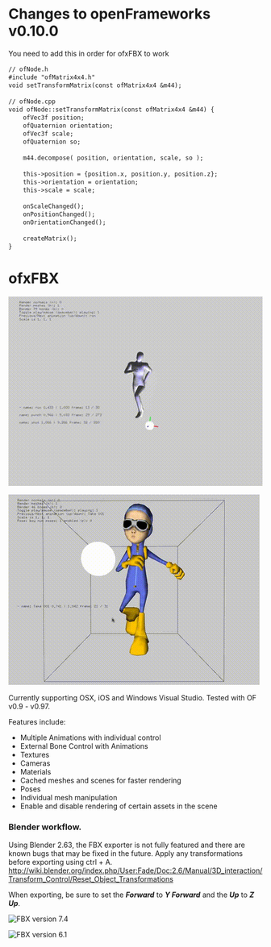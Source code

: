 # Changes to openFrameworks v0.10.0
You need to add this in order for ofxFBX to work
```
// ofNode.h
#include "ofMatrix4x4.h"
void setTransformMatrix(const ofMatrix4x4 &m44);

// ofNode.cpp
void ofNode::setTransformMatrix(const ofMatrix4x4 &m44) {
    ofVec3f position;
    ofQuaternion orientation;
    ofVec3f scale;
    ofQuaternion so;
    
    m44.decompose( position, orientation, scale, so );

    this->position = {position.x, position.y, position.z};
    this->orientation = orientation;
    this->scale = scale;
    
    onScaleChanged();
    onPositionChanged();
    onOrientationChanged();
    
    createMatrix();
}

```

# ofxFBX

![FBX version 7.4](ReadMeImages/fbxAnim.gif)

![FBX version 7.4](ReadMeImages/fbxout.gif)

Currently supporting OSX, iOS and Windows Visual Studio. Tested with OF v0.9 - v0.97.

Features include:
* Multiple Animations with individual control
* External Bone Control with Animations
* Textures
* Cameras
* Materials
* Cached meshes and scenes for faster rendering
* Poses
* Individual mesh manipulation
* Enable and disable rendering of certain assets in the scene

### Blender workflow. 
Using Blender 2.63, the FBX exporter is not fully featured and there are known bugs that may be fixed in the future.
Apply any transformations before exporting using ctrl + A. http://wiki.blender.org/index.php/User:Fade/Doc:2.6/Manual/3D_interaction/Transform_Control/Reset_Object_Transformations

When exporting, be sure to set the **_Forward_** to **_Y Forward_** and the **_Up_** to **_Z Up_**.

![FBX version 7.4](https://github.com/NickHardeman/ofxFBX/blob/master/ReadMeImages/Screen%20Shot%202014-09-18%20at%2011.09.05%20PM.png)

![FBX version 6.1](https://github.com/NickHardeman/ofxFBX/blob/master/ReadMeImages/Screen%20Shot%202014-09-19%20at%204.05.06%20PM.png)
